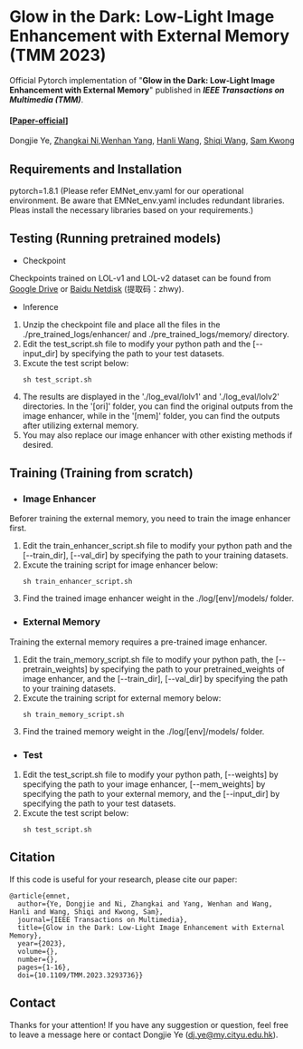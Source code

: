 # Glow in the Dark: Low-Light Image Enhancement with External Memory (TMM 2023)


Official Pytorch implementation of "**Glow in the Dark: Low-Light Image Enhancement with External Memory**" published in ***IEEE Transactions on  Multimedia (TMM)***.
#### [[Paper-official](https://ieeexplore.ieee.org/document/10177254)] 
Dongjie Ye, [Zhangkai Ni](https://eezkni.github.io/),[Wenhan Yang](https://flyywh.github.io/), [Hanli Wang](https://mic.tongji.edu.cn/51/91/c9778a86417/page.htm), [Shiqi Wang](https://www.cs.cityu.edu.hk/~shiqwang/), [Sam Kwong](http://www6.cityu.edu.hk/stfprofile/cssamk.htm)

## Requirements and Installation
pytorch=1.8.1
(Please refer EMNet_env.yaml for our operational environment. Be aware that EMNet_env.yaml includes redundant libraries. Pleas install the necessary libraries based on your requirements.)

## Testing (Running pretrained models)
- Checkpoint

Checkpoints trained on LOL-v1 and LOL-v2 dataset can be found from [Google Drive](https://drive.google.com/file/d/18Fmnlf6qXmH8Op12DsiiH_w-qCZsqKhG/view?usp=sharing) or [Baidu Netdisk](https://pan.baidu.com/s/1RqPGNd65sz009azA2E6F5A?pwd=zhwy ) (提取码：zhwy). 


- Inference
1. Unzip the checkpoint file and place all the files in the ./pre_trained_logs/enhancer/ and ./pre_trained_logs/memory/ directory.
2. Edit the test_script.sh file to modify your python path and the [--input_dir] by specifying the path to your test datasets.
3. Excute the test script below:
    ```
    sh test_script.sh
    ```
4. The results are displayed in the './log_eval/lolv1' and './log_eval/lolv2' directories. In the '[ori]' folder, you can find the original outputs from the image enhancer, while in the '[mem]' folder, you can find the outputs after utilizing external memory.
5. You may also replace our image enhancer with other existing methods if desired.

## Training (Training from scratch)
- ### Image Enhancer

Beforer training the external memory, you need to train the image enhancer first.
1. Edit the train_enhancer_script.sh file to modify your python path and the [--train_dir], [--val_dir] by specifying the path to your training datasets.
2. Excute the training script for image enhancer below:
    ```
    sh train_enhancer_script.sh
    ```
3. Find the trained image enhancer weight in the ./log/[env]/models/ folder.



- ### External Memory
  
Training the external memory requires a pre-trained image enhancer.
1. Edit the train_memory_script.sh file to modify your python path, the [--pretrain_weights] by specifying the path to your pretrained_weights of image enhancer, and the [--train_dir], [--val_dir] by specifying the path to your training datasets.
2.  Excute the training script for external memory below:
    ```
    sh train_memory_script.sh
    ```
3. Find the trained memory weight in the ./log/[env]/models/ folder.

- ### Test
1. Edit the test_script.sh file to modify your python path, [--weights] by specifying the path to your image enhancer, [--mem_weights] by specifying the path to your external memory, and the [--input_dir] by specifying the path to your test datasets.
2. Excute the test script below:
    ```
    sh test_script.sh
    ```

## Citation
If this code is useful for your research, please cite our paper:

```
@article{emnet,
  author={Ye, Dongjie and Ni, Zhangkai and Yang, Wenhan and Wang, Hanli and Wang, Shiqi and Kwong, Sam},
  journal={IEEE Transactions on Multimedia}, 
  title={Glow in the Dark: Low-Light Image Enhancement with External Memory}, 
  year={2023},
  volume={},
  number={},
  pages={1-16},
  doi={10.1109/TMM.2023.3293736}}
```

## Contact

Thanks for your attention! If you have any suggestion or question, feel free to leave a message here or contact Dongjie Ye (dj.ye@my.cityu.edu.hk).
   
